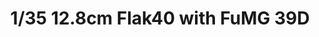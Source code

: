 ---
layout: product
title: "1/35 12.8cm Flak40 with FuMG 39D"
price: "9500" 
desc: "Maketa"
img_path: "/assets/img/AH35A020.webp"
brand: "N/A"
available: false
special_offer: false
new: false
soon: false
cat: "010000"
subcat: "014900"
subsubcat: "0N/A"
sifra: "AH35A020"
popular: false
spec: false
---